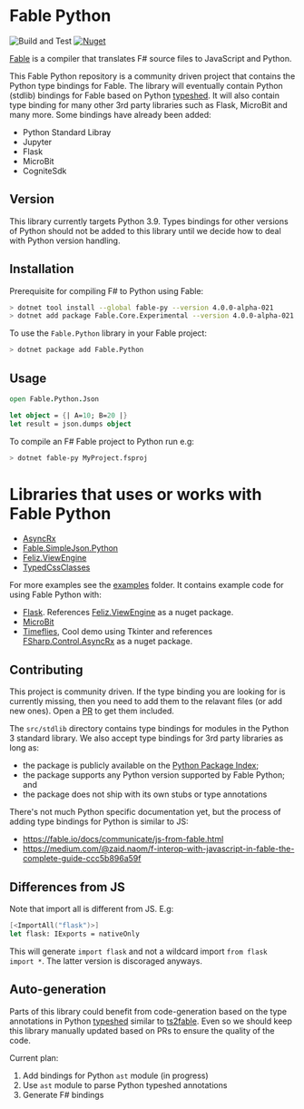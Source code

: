 # Fable Python

![Build and Test](https://github.com/dbrattli/Fable.Python/workflows/Build%20and%20Test/badge.svg)
[![Nuget](https://img.shields.io/nuget/vpre/Fable.Python)](https://www.nuget.org/packages/Fable.Python/)

[Fable](https://github.com/fable-compiler/Fable/tree/beyond) is a compiler that
translates F# source files to JavaScript and Python.

This Fable Python repository is a community driven project that contains the Python type bindings for Fable. The
library will eventually contain Python (stdlib) bindings for Fable based on Python
[typeshed](https://github.com/python/typeshed). It will also contain type binding for many other 3rd party libraries
such as Flask, MicroBit and many more. Some bindings have already been added:

- Python Standard Libray
- Jupyter
- Flask
- MicroBit
- CogniteSdk

## Version

This library currently targets Python 3.9. Types bindings for other versions of Python should not be added to this
library until we decide how to deal with Python version handling.

## Installation

Prerequisite for compiling F# to Python using Fable:

```sh
> dotnet tool install --global fable-py --version 4.0.0-alpha-021
> dotnet add package Fable.Core.Experimental --version 4.0.0-alpha-021
```

To use the `Fable.Python` library in your Fable project:

```sh
> dotnet package add Fable.Python
```

## Usage

```fs
open Fable.Python.Json

let object = {| A=10; B=20 |}
let result = json.dumps object
```

To compile an F# Fable project to Python run e.g:

```sh
> dotnet fable-py MyProject.fsproj
```

# Libraries that uses or works with Fable Python

- [AsyncRx](https://github.com/dbrattli/AsyncRx)
- [Fable.SimpleJson.Python](https://github.com/Zaid-Ajaj/Fable.SimpleJson.Python)
- [Feliz.ViewEngine](https://github.com/dbrattli/Feliz.ViewEngine)
- [TypedCssClasses](https://github.com/zanaptak/TypedCssClasses)

For more examples see the
[examples](https://github.com/dbrattli/Fable.Python/tree/main/examples) folder.
It contains example code for using Fable Python with:

- [Flask](https://github.com/dbrattli/Fable.Python/tree/main/examples/flask).
  References [Feliz.ViewEngine](https://github.com/dbrattli/Feliz.ViewEngine)
  as a nuget package.
- [MicroBit](https://github.com/dbrattli/Fable.Python/tree/main/examples/microbit)
- [Timeflies](https://github.com/dbrattli/Fable.Python/tree/main/examples/timeflies),
  Cool demo using Tkinter and references
  [FSharp.Control.AsyncRx](https://github.com/dbrattli/AsyncRx) as a nuget
  package.


## Contributing

This project is community driven. If the type binding you are looking for is currently missing, then
you need to add them to the relavant files (or add new ones). Open a [PR](https://github.com/dbrattli/Fable.Python/pull/3/files) to
get them included.

The `src/stdlib` directory contains type bindings for modules in the Python 3 standard library. We also accept type
bindings for 3rd party libraries as long as:

- the package is publicly available on the [Python Package Index](https://pypi.org/);
- the package supports any Python version supported by Fable Python; and
- the package does not ship with its own stubs or type annotations

There's not much Python specific documentation yet, but the process of adding type bindings for Python is similar to JS:

- https://fable.io/docs/communicate/js-from-fable.html
- https://medium.com/@zaid.naom/f-interop-with-javascript-in-fable-the-complete-guide-ccc5b896a59f


## Differences from JS

Note that import all is different from JS. E.g:

```fs
[<ImportAll("flask")>]
let flask: IExports = nativeOnly
```

This will generate `import flask` and not a wildcard import `from flask import
*`. The latter version is discoraged anyways.

## Auto-generation

Parts of this library could benefit from code-generation based on the type
annotations in Python [typeshed](https://github.com/python/typeshed) similar to
[ts2fable](https://github.com/fable-compiler/ts2fable). Even so we should keep
this library manually updated based on PRs to ensure the quality of the code.

Current plan:

1. Add bindings for Python `ast` module (in progress)
2. Use `ast` module to parse Python typeshed annotations
3. Generate F# bindings
